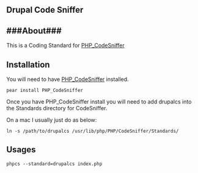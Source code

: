 ## Drupal Code Sniffer ##


###About###
------------
This is a Coding Standard for [PHP_CodeSniffer](http://pear.php.net/package/PHP_CodeSniffer)

Installation
------------
You will need to have [PHP_CodeSniffer](http://pear.php.net/package/PHP_CodeSniffer) installed.
    
    pear install PHP_CodeSniffer

Once you have PHP_CodeSniffer install you will need to add drupalcs into the Standards directory for CodeSniffer.

On a mac I usually just do as below:

    ln -s /path/to/drupalcs /usr/lib/php/PHP/CodeSniffer/Standards/

Usages
---------

    phpcs --standard=drupalcs index.php
